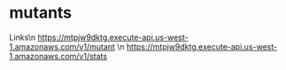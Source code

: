 # mutants

Links\n
https://mtpjw9dktg.execute-api.us-west-1.amazonaws.com/v1/mutant \n
https://mtpjw9dktg.execute-api.us-west-1.amazonaws.com/v1/stats
